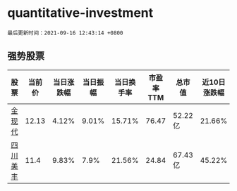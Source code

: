# quantitative-investment

`最后更新时间：2021-09-16 12:43:14 +0800`

## 强势股票

|股票|当前价|当日涨跌幅|当日振幅|当日换手率|市盈率TTM|总市值|近10日涨跌幅|
|----|----|----|----|----|----|----|----|
|[金现代](https://xueqiu.com/S/SZ300830)|12.13|4.12%|9.01%|15.71%|76.47|52.22亿|21.66%|
|[四川美丰](https://xueqiu.com/S/SZ000731)|11.4|9.83%|7.9%|21.56%|24.84|67.43亿|45.22%|
